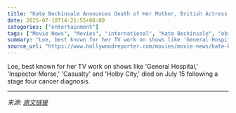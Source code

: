 ```yaml
---
title: "Kate Beckinsale Announces Death of Her Mother, British Actress Judy Loe, at 78: “I Am Paralyzed”"
date: 2025-07-18T14:21:55+08:00
categories: ["entertainment"]
tags: ["Movie News", "Movies", "international", "Kate Beckinsale", "obit", "Obituaries", "united kingdom"]
summary: "Loe, best known for her TV work on shows like 'General Hospital,' 'Inspector Morse,' 'Casualty' and 'Holby City,' died on July 15 following a stage four cancer diagnosis."
source_url: "https://www.hollywoodreporter.com/movies/movie-news/kate-beckinsale-mother-judy-loe-dead-tribute-1236319518/"
---
```


Loe, best known for her TV work on shows like 'General Hospital,' 'Inspector Morse,' 'Casualty' and 'Holby City,' died on July 15 following a stage four cancer diagnosis.

---

*来源: [原文链接](https://www.hollywoodreporter.com/movies/movie-news/kate-beckinsale-mother-judy-loe-dead-tribute-1236319518/)*
